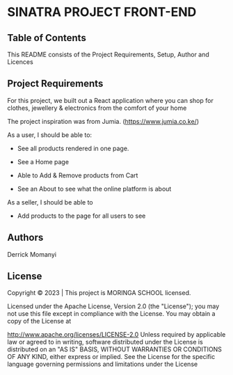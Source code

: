 #  SINATRA PROJECT FRONT-END

## Table of Contents
This README consists of the Project Requirements, Setup, Author and Licences 


## Project Requirements

For this project, we built out a React application where you
can shop for clothes, jewellery & electronics from the comfort of your home

The project inspiration was from Jumia. (https://www.jumia.co.ke/)

As a user, I should be able to:

- See all products rendered in one page.

- See a Home page 

- Able to Add & Remove products from Cart

- See an About to see what the online platform is about


As a seller, I should be able to

- Add products to the page for all users to see



## Authors
Derrick Momanyi



## License
Copyright © 2023 | This project is MORINGA SCHOOL licensed.

Licensed under the Apache License, Version 2.0 (the "License"); you may not use this file except in compliance with the License. You may obtain a copy of the License at

http://www.apache.org/licenses/LICENSE-2.0 Unless required by applicable law or agreed to in writing, software distributed under the License is distributed on an "AS IS" BASIS, WITHOUT WARRANTIES OR CONDITIONS OF ANY KIND, either express or implied. See the License for the specific language governing permissions and limitations under the License